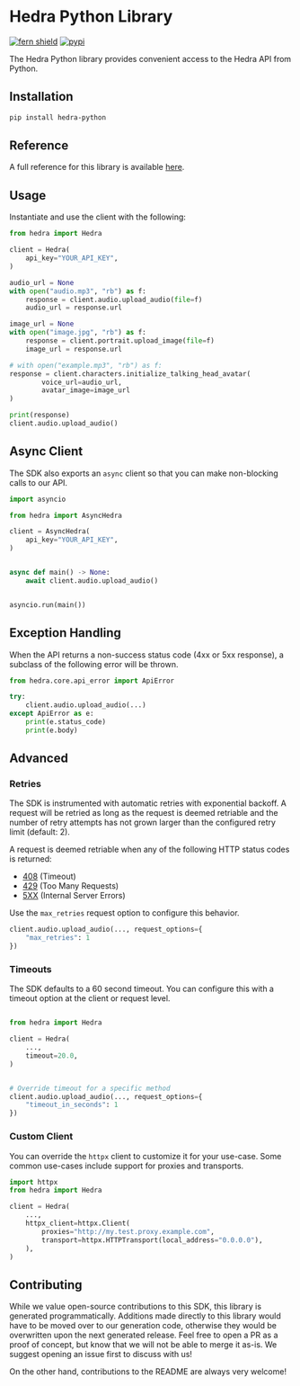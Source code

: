 # Hedra Python Library

[![fern shield](https://img.shields.io/badge/%F0%9F%8C%BF-Built%20with%20Fern-brightgreen)](https://buildwithfern.com?utm_source=github&utm_medium=github&utm_campaign=readme&utm_source=https%3A%2F%2Fgithub.com%2Ffern-demo%2Fhedra-python)
[![pypi](https://img.shields.io/pypi/v/hedra-python)](https://pypi.python.org/pypi/hedra-python)

The Hedra Python library provides convenient access to the Hedra API from Python.

## Installation

```sh
pip install hedra-python
```

## Reference

A full reference for this library is available [here](./reference.md).

## Usage

Instantiate and use the client with the following:

```python
from hedra import Hedra

client = Hedra(
    api_key="YOUR_API_KEY",
)

audio_url = None
with open("audio.mp3", "rb") as f:
    response = client.audio.upload_audio(file=f)
    audio_url = response.url

image_url = None
with open("image.jpg", "rb") as f:
    response = client.portrait.upload_image(file=f)
    image_url = response.url

# with open("example.mp3", "rb") as f:
response = client.characters.initialize_talking_head_avatar(
        voice_url=audio_url,
        avatar_image=image_url
)

print(response)
client.audio.upload_audio()
```

## Async Client

The SDK also exports an `async` client so that you can make non-blocking calls to our API.

```python
import asyncio

from hedra import AsyncHedra

client = AsyncHedra(
    api_key="YOUR_API_KEY",
)


async def main() -> None:
    await client.audio.upload_audio()


asyncio.run(main())
```

## Exception Handling

When the API returns a non-success status code (4xx or 5xx response), a subclass of the following error
will be thrown.

```python
from hedra.core.api_error import ApiError

try:
    client.audio.upload_audio(...)
except ApiError as e:
    print(e.status_code)
    print(e.body)
```

## Advanced

### Retries

The SDK is instrumented with automatic retries with exponential backoff. A request will be retried as long
as the request is deemed retriable and the number of retry attempts has not grown larger than the configured
retry limit (default: 2).

A request is deemed retriable when any of the following HTTP status codes is returned:

- [408](https://developer.mozilla.org/en-US/docs/Web/HTTP/Status/408) (Timeout)
- [429](https://developer.mozilla.org/en-US/docs/Web/HTTP/Status/429) (Too Many Requests)
- [5XX](https://developer.mozilla.org/en-US/docs/Web/HTTP/Status/500) (Internal Server Errors)

Use the `max_retries` request option to configure this behavior.

```python
client.audio.upload_audio(..., request_options={
    "max_retries": 1
})
```

### Timeouts

The SDK defaults to a 60 second timeout. You can configure this with a timeout option at the client or request level.

```python

from hedra import Hedra

client = Hedra(
    ...,
    timeout=20.0,
)


# Override timeout for a specific method
client.audio.upload_audio(..., request_options={
    "timeout_in_seconds": 1
})
```

### Custom Client

You can override the `httpx` client to customize it for your use-case. Some common use-cases include support for proxies
and transports.
```python
import httpx
from hedra import Hedra

client = Hedra(
    ...,
    httpx_client=httpx.Client(
        proxies="http://my.test.proxy.example.com",
        transport=httpx.HTTPTransport(local_address="0.0.0.0"),
    ),
)
```

## Contributing

While we value open-source contributions to this SDK, this library is generated programmatically.
Additions made directly to this library would have to be moved over to our generation code,
otherwise they would be overwritten upon the next generated release. Feel free to open a PR as
a proof of concept, but know that we will not be able to merge it as-is. We suggest opening
an issue first to discuss with us!

On the other hand, contributions to the README are always very welcome!

